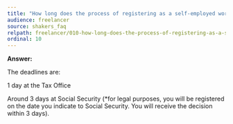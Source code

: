 ```yaml
---
title: "How long does the process of registering as a self-employed worker in Spain take?"
audience: freelancer
source: shakers_faq
relpath: freelancer/010-how-long-does-the-process-of-registering-as-a-self-employed-worker-in-spain-take.md
ordinal: 10
---
```


**Answer:**

The deadlines are:

1 day at the Tax Office

Around 3 days at Social Security (*for legal purposes, you will be registered on the date you indicate to Social Security. You will receive the decision within 3 days).
